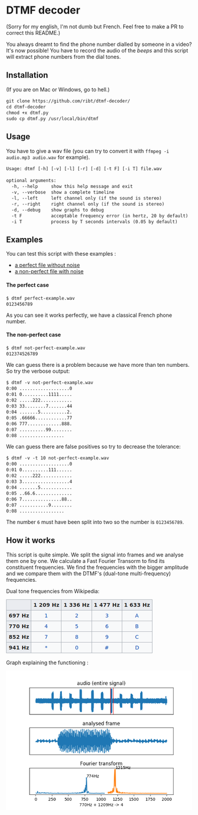 # DTMF decoder
(Sorry for my english, I'm not dumb but French. Feel free to make a PR to correct this README.)

You always dreamt to find the phone number dialled by someone in a video? It's now possible! You have to record the audio of the *beeps* and this script will extract phone numbers from the dial tones.

## Installation
(If you are on Mac or Windows, go to hell.)

```
git clone https://github.com/ribt/dtmf-decoder/
cd dtmf-decoder
chmod +x dtmf.py
sudo cp dtmf.py /usr/local/bin/dtmf
```

## Usage

You have to give a wav file (you can try to convert it with `ffmpeg -i audio.mp3 audio.wav` for example).

```
Usage: dtmf [-h] [-v] [-l] [-r] [-d] [-t F] [-i T] file.wav

optional arguments:
  -h, --help     show this help message and exit
  -v, --verbose  show a complete timeline
  -l, --left     left channel only (if the sound is stereo)
  -r, --right    right channel only (if the sound is stereo)
  -d, --debug    show graphs to debug
  -t F           acceptable frequency error (in hertz, 20 by default)
  -i T           process by T seconds intervals (0.05 by default)
```

## Examples

You can test this script with these examples :
- [a perfect file without noise](https://github.com/ribt/dtmf-decoder/blob/master/perfect-example.wav?raw=true)
- [a non-perfect file with noise](https://github.com/ribt/dtmf-decoder/blob/master/not-perfect-example.wav?raw=true)

#### The perfect case

```shell
$ dtmf perfect-example.wav
0123456789
```
As you can see it works perfectly, we have a classical French phone number.

#### The non-perfect case
```shell
$ dtmf not-perfect-example.wav
012374526789
```
We can guess there is a problem because we have more than ten numbers. So try the verbose output:
```shell
$ dtmf -v not-perfect-example.wav
0:00 ...................0
0:01 0..........1111.....
0:02 .....222............
0:03 33........7.......44
0:04 .......5..........2.
0:05 .66666............77
0:06 777.............888.
0:07 ..........99........
0:08 .................
```
We can guess there are false positives so try to decrease the tolerance:
```shell
$ dtmf -v -t 10 not-perfect-example.wav 
0:00 ...................0
0:01 0..........111......
0:02 .....222............
0:03 3..................4
0:04 .......5............
0:05 ..66.6..............
0:06 7...............88..
0:07 ...........9........
0:08 .................
```
The number `6` must have been split into two so the number is `0123456789`.

## How it works

This script is quite simple. We split the signal into frames and we analyse them one by one. We calculate a Fast Fourier Transorm to find its constituent frequencies. We find the frequencies with the bigger amplitude and we compare them with the DTMF's (dual-tone multi-frequency) frequencies.

Dual tone frequencies from Wikipedia:

![Dual tone frequencies from Wikipedia](./dtmf-wikipedia.png "Dual tone frequencies from Wikipedia")

Graph explaining the functioning :

![graphs](./graphs.png)



